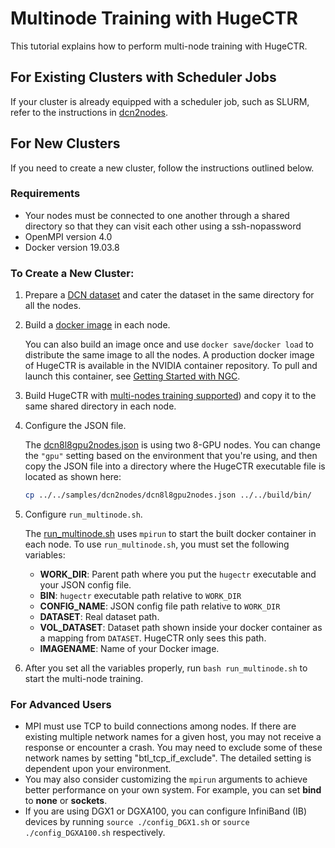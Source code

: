 # Multinode Training with HugeCTR
This tutorial explains how to perform multi-node training with HugeCTR. 

## For Existing Clusters with Scheduler Jobs
If your cluster is already equipped with a scheduler job, such as SLURM,
refer to the instructions in [dcn2nodes](../../samples/dcn2nodes/README.md).

## For New Clusters
If you need to create a new cluster, follow the instructions outlined below.

### Requirements
* Your nodes must be connected to one another through a shared directory so that they can visit each other using a ssh-nopassword
* OpenMPI version 4.0 
* Docker version 19.03.8

### To Create a New Cluster:
1. Prepare a [DCN dataset](../../samples/dcn2nodes/README.md) and cater the dataset in the same directory for all the nodes.

2. Build a [docker image](../../../README.md#2-build-docker-image-and-hugectr) in each node.

   You can also build an image once and use `docker save`/`docker load` to distribute the same image to all the  nodes. A production docker image of HugeCTR is available in the NVIDIA container repository. To pull and launch this container, see [Getting Started with NGC](../../../README.md#getting-started-with-ngc).
  
3. Build HugeCTR with [multi-nodes training supported](../README.md)) and copy it to the same shared directory in each node.

4. Configure the JSON file.

   The [dcn8l8gpu2nodes.json](../../samples/dcn2nodes/dcn8l8gpu2nodes.json) is using two 8-GPU nodes. You can change the `"gpu"` setting based on the environment that you're using, and then copy the JSON file into a directory where the HugeCTR executable file is located as shown here:
    ```bash
    cp ../../samples/dcn2nodes/dcn8l8gpu2nodes.json ../../build/bin/
    ```

5. Configure `run_multinode.sh`.
   
   The [run_multinode.sh](./run_multinode.sh) uses `mpirun` to start the built docker container in each node. To use `run_multinode.sh`, you must set the following variables:
   * **WORK_DIR**: Parent path where you put the `hugectr` executable and your JSON config file.
   * **BIN**: `hugectr` executable path relative to `WORK_DIR`
   * **CONFIG_NAME**: JSON config file path relative to `WORK_DIR`
   * **DATASET**: Real dataset path.
   * **VOL_DATASET**: Dataset path shown inside your docker container as a mapping from `DATASET`. HugeCTR only sees this path.
   * **IMAGENAME**: Name of your Docker image.

6. After you set all the variables properly, run `bash run_multinode.sh` to start the multi-node training.

### For Advanced Users
* MPI must use TCP to build connections among nodes. If there are existing multiple network names for a given host, you may not receive a response or encounter a crash. You may need to exclude some of these network names by setting "btl_tcp_if_exclude". The detailed setting is dependent upon your environment.
* You may also consider customizing the `mpirun` arguments to achieve better performance on your own system. For example, you can set **bind** to **none** or **sockets**. 
* If you are using DGX1 or DGXA100, you can configure InfiniBand (IB) devices by running `source ./config_DGX1.sh` or `source ./config_DGXA100.sh` respectively.
